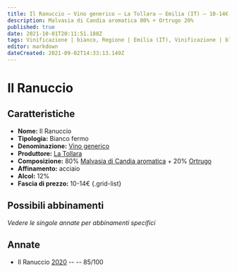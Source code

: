 ```yaml
---
title: Il Ranuccio – Vino generico – La Tollara – Emilia (IT) – 10-14€ – 3★
description: Malvasia di Candia aromatica 80% + Ortrugo 20%
published: true
date: 2021-10-01T20:11:51.188Z
tags: Vinificazione | bianco, Regione | Emilia (IT), Vinificazione | blend, Vinificazione | fermo, Valutazioni | 3 stelle, Vitigni | Malvasia di Candia aromatica, Vitigni | Ortrugo, Prezzi | 10-14€
editor: markdown
dateCreated: 2021-09-02T14:33:13.149Z
---
```


# Il Ranuccio 

## Caratteristiche
- **Nome:** Il Ranuccio 
- **Tipologia:** Bianco fermo
- **Denominazione:** [Vino generico](/denominazioni/Italia/Vino-generico)
- **Produttore:** [La Tollara](/produttori/Italia/Emilia/La-Tollara) 
- **Composizione:** 80% [Malvasia di Candia aromatica](/vitigni/Italia/bacca-bianca/malvasia-di-candia-aromatica) + 20% [Ortrugo](/vitigni/Italia/bacca-bianca/ortrugo)
- **Affinamento:** acciaio
- **Alcol:** 12%
- **Fascia di prezzo:** 10-14€
{.grid-list}

## Possibili abbinamenti
*Vedere le singole annate per abbinamenti specifici*

## Annate
- Il Ranuccio [2020](/vini/Italia/Emilia/La-Tollara/Il-Ranuccio/2020) -- <span class="star-3"></span> -- 85/100

